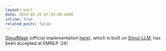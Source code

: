 ```yaml
---
layout: post
date: 2024-09-20 07:59:00-0400
inline: true
related_posts: false
---
```


[SimulMask](https://arxiv.org/abs/2405.10443) (official implementation [here](https://github.com/OSU-STARLAB/Simul-LLM/tree/main/examples/simulmask)), which is built on [Simul-LLM](https://arxiv.org/abs/2312.04691), has been accepted at EMNLP '24!
